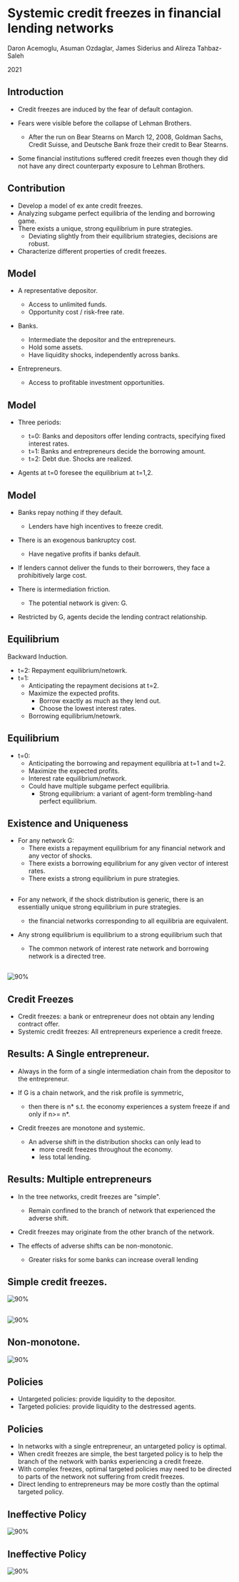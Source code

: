 <!--
theme: gaia
class:
 - invert
headingDivider: 2 
paginate: true
-->

<!--
_class:
 - lead
 - invert
-->

# Systemic credit freezes in financial lending networks

Daron Acemoglu, Asuman Ozdaglar, James Siderius and Alireza Tahbaz-Saleh

2021 

## Introduction
- Credit freezes are induced by the fear of default contagion.
 
- Fears were visible before the collapse of Lehman Brothers.
  - After the run on Bear Stearns on March 12, 2008, Goldman Sachs, Credit Suisse, and Deutsche Bank froze their credit to Bear Stearns.

- Some financial institutions suffered credit freezes even though they did not have any direct counterparty exposure to Lehman Brothers.
  
## Contribution
- Develop a model of ex ante credit freezes.
- Analyzing subgame perfect equilibria of the lending and borrowing game.
- There exists a unique, strong equilibrium in pure strategies.
  - Deviating slightly from their equilibrium strategies, decisions are robust.
- Characterize different properties of credit freezes. 

## Model

- A representative depositor.
  - Access to unlimited funds.
  - Opportunity cost / risk-free rate.
 
- Banks.
  - Intermediate the depositor and the entrepreneurs.
  - Hold some assets. 
  - Have liquidity shocks, independently across banks.

- Entrepreneurs.
  - Access to profitable investment opportunities.


## Model
- Three periods:
  - t=0: Banks and depositors offer lending contracts, specifying fixed interest rates.
  - t=1: Banks and entrepreneurs decide the borrowing amount.
  - t=2: Debt due. Shocks are realized. 

- Agents at t=0 foresee the equilibrium at t=1,2.

## Model
- Banks repay nothing if they default.
  - Lenders have high incentives to freeze credit.

- There is an exogenous bankruptcy cost.
  - Have negative profits if banks default.
  
- If lenders cannot deliver the funds to their borrowers, they face a prohibitively large cost.
  

- There is intermediation friction.
  - The potential network is given: G.
- Restricted by G, agents decide the lending contract relationship.


## Equilibrium
Backward Induction.
- t=2: Repayment equilibrium/netowrk.
- t=1: 
  - Anticipating the repayment decisions at t=2.
  - Maximize the expected profits. 
    - Borrow exactly as much as they lend out.
    - Choose the lowest interest rates.
  - Borrowing equilibrium/netowrk.

## Equilibrium
- t=0:
  - Anticipating the borrowing and repayment equilibria at t=1 and t=2.
  - Maximize the expected profits.
  - Interest rate equilibrium/network.
  - Could have multiple subgame perfect equilibria.
    - Strong equilibrium: a variant of agent-form trembling-hand perfect equilibrium.




## Existence and Uniqueness
- For any network G:
  - There exists a repayment equilibrium for any financial network and any vector of shocks.
  - There exists a borrowing equilibrium for any given vector of interest rates.
  - There exists a strong equilibrium in pure strategies. 


## 
- For any network, if the shock distribution is generic, there is an essentially unique strong equilibrium in pure strategies.
  - the financial networks corresponding to all equilibria are equivalent.

- Any strong equilibrium is equilibrium to a strong equilibrium such that 
  - The common network of interest rate network and borrowing network is a directed tree.

## 
![90%](img/directed_tree.png)

## Credit Freezes
- Credit freezes: a bank or entrepreneur does not obtain any lending contract offer.
- Systemic credit freezes: All entrepreneurs experience a credit freeze.




## Results: A Single entrepreneur.
- Always in the form of a single intermediation chain from the depositor to the entrepreneur.

- If G is a chain network, and the risk profile is symmetric,
  - then there is n* s.t. the economy experiences a system freeze if and only if n>= n*.

- Credit freezes are monotone and systemic.
  - An adverse shift in the distribution shocks can only lead to 
    - more credit freezes throughout the economy. 
    - less total lending.


## Results: Multiple entrepreneurs
- In the tree networks, credit freezes are "simple".
  -  Remain confined to the branch of network that experienced the adverse shift.

- Credit freezes may originate from the other branch of the network.

- The effects of adverse shifts can be non-monotonic.
  - Greater risks for some banks can increase overall lending

## Simple credit freezes.
![90%](img/simple.png)

## 
![90%](img/freeze_other_branch.png)

## Non-monotone.
![90%](img/Nonmonotone_2.png)


## Policies
- Untargeted policies: provide liquidity to the depositor.
- Targeted policies: provide liquidity to the destressed agents.

## Policies
- In networks with a single entrepreneur, an untargeted policy is optimal.
- When credit freezes are simple, the best targeted policy is to help the branch of the network with banks experiencing a credit freeze.
- With complex freezes, optimal targeted policies may need to be directed to parts of the network not suffering from credit freezes.
- Direct lending to entrepreneurs may be more costly than the optimal targeted policy.

## Ineffective Policy
![90%](img/freeze_other_branch.png)

## Ineffective Policy
![90%](img/ineffective_policy.png)
